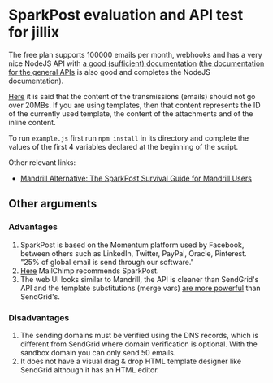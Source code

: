 # SparkPost evaluation and API test for jillix
The free plan supports 100000 emails per month, webhooks and has a very nice
NodeJS API with [a good (sufficient)
documentation](https://github.com/SparkPost/node-sparkpost/blob/master/docs/resources/transmissions.md)
([the documentation for the general APIs](https://developers.sparkpost.com/api/)
is also good and completes the NodeJS documentation).

[Here](https://developers.sparkpost.com/api/#/reference/transmissions) it is
said that the content of the transmissions (emails) should not go over 20MBs. If
you are using templates, then that content represents the ID of the currently
used template, the content of the attachments and of the inline content.

To run `example.js` first run `npm install` in its directory and complete the
values of the first 4 variables declared at the beginning of the script.

Other relevant links:

- [Mandrill Alternative: The SparkPost Survival Guide for Mandrill
  Users](https://www.sparkpost.com/blog/mandrill-alternative-sparkpost-survival-guide/)

## Other arguments
### Advantages
1. SparkPost is based on the Momentum platform used by Facebook, between others
   such as LinkedIn, Twitter, PayPal, Oracle, Pinterest. "25% of global email is
   send through our software."
2. [Here](http://blog.mailchimp.com/important-changes-to-mandrill/) MailChimp
   recommends SparkPost.
3. The web UI looks similar to Mandrill, the API is cleaner than SendGrid's API
   and the template substitutions (merge vars) [are more
   powerful](https://developers.sparkpost.com/api/#/introduction/substitutions-reference)
   than SendGrid's.
### Disadvantages
1. The sending domains must be verified using the DNS records, which is different
   from SendGrid where domain verification is optional. With the sandbox domain
   you can only send 50 emails.
2. It does not have a visual drag & drop HTML template designer like SendGrid
   although it has an HTML editor.
